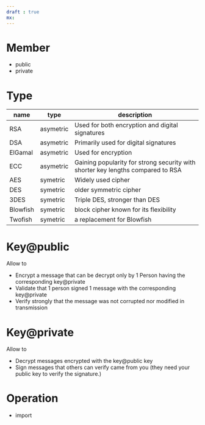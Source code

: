 ```yaml
---
draft : true
mx:  
---
```


# Member
- public
- private

# Type
|name|type|description|
|-|-|-|
|RSA|asymetric|Used for both encryption and digital signatures|
|DSA|asymetric|Primarily used for digital signatures|
|ElGamal|asymetric|Used for encryption|
|ECC|asymetric|Gaining popularity for strong security with shorter key lengths compared to RSA|
|AES|symetric|Widely used cipher|
|DES|symetric|older symmetric cipher|
|3DES|symetric|Triple DES, stronger than DES|
|Blowfish|symetric|block cipher known for its flexibility|
|Twofish|symetric|a replacement for Blowfish|


# Key@public
Allow to
- Encrypt a message that can be decrypt only by 1 Person having the corresponding key@private
- Validate that 1 person signed 1 message with the corresponding key@private 
- Verify strongly that the message was not corrupted nor modified in transmission


# Key@private
Allow to
- Decrypt messages encrypted with the key@public key
- Sign messages that others can verify came from you (they need your public key to verify the signature.)

# Operation
- import